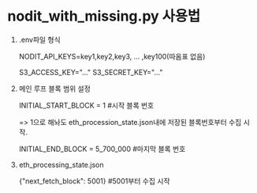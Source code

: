 # nodit_with_missing.py 사용법

1. .env파일 형식

   NODIT_API_KEYS=key1,key2,key3, ... ,key100(따옴표 없음)
   
    S3_ACCESS_KEY="..."
    S3_SECRET_KEY="..."

3. 메인 루프 블록 범위 설정

    INITIAL_START_BLOCK = 1         #시작 블록 번호

   => 1으로 해놔도 eth_procession_state.json내에 저장된 블록번호부터 수집 시작.
   
    INITIAL_END_BLOCK   = 5_700_000 #마지막 블록 번호

5. eth_processing_state.json 

    {"next_fetch_block": 5001} #5001부터 수집 시작

